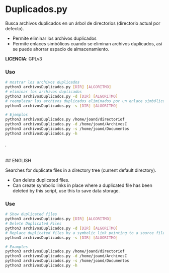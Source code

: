 # Duplicados.py

Busca archivos duplicados en un árbol de directorios (directorio actual por defecto).

 - Permite eliminar los archivos duplicados
 - Permite enlaces simbólicos cuando se eliminan archivos duplicados, así se puede ahorrar espacio de almacenamiento.


**LICENCIA**: GPLv3

### Uso

```bash
# mostrar los archivos duplicados
python3 archivosDuplicados.py [DIR] [ALGORITMO]
# eliminar los archivos duplicados
python3 archivosDuplicados.py -d [DIR] [ALGORITMO]
# reemplazar los archivos duplicados eliminados por un enlace simbólico que apunta a un archivo origen
python3 archivosDuplicados.py -s [DIR] [ALGORITMO]

# Ejemplos
python3 archivosDuplicados.py /home/joand/directoriof 
python3 archivosDuplicados.py -d /home/joand/ArchivosC
python3 archivosDuplicados.py -s /home/joand/Documentos 
python3 archivosDuplicados.py -h
```
<h6 id='en'>.</h6>
## ENGLISH

Searches for duplicate files in a directory tree (current default directory).

 - Can delete duplicated files.
 - Can create symbolic links in place where a duplicated file has been deleted by this script, use this to save data storage.

### Use

```bash
# Show duplicated files
python3 archivosDuplicados.py [DIR] [ALGORITMO]
# Delete Duplicated Files
python3 archivosDuplicados.py -d [DIR] [ALGORITMO]
# Replace duplicated files by a symbolic link pointing to a source file.
python3 archivosDuplicados.py -s [DIR] [ALGORITMO]

# Examples
python3 archivosDuplicados.py /home/joand/directoriof 
python3 archivosDuplicados.py -d /home/joand/ArchivosC
python3 archivosDuplicados.py -s /home/joand/Documentos 
python3 archivosDuplicados.py -h
```
